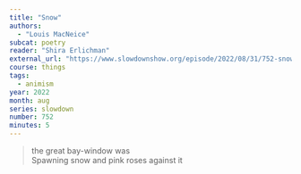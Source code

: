```yaml
---
title: "Snow"
authors:
  - "Louis MacNeice"
subcat: poetry
reader: "Shira Erlichman"
external_url: "https://www.slowdownshow.org/episode/2022/08/31/752-snow"
course: things
tags:
  - animism
year: 2022
month: aug
series: slowdown
number: 752
minutes: 5
---
```


> the great bay-window was  
Spawning snow and pink roses against it
